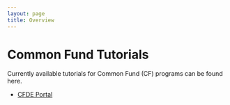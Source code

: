 ```yaml
---
layout: page
title: Overview
---
```



Common Fund Tutorials
======================

Currently available tutorials for Common Fund (CF) programs can be found here.

  - [CFDE Portal](./CFDE-Portal/index.md)
